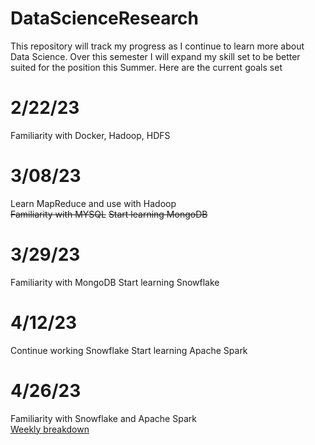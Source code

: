 # DataScienceResearch
This repository will track my progress as I continue to learn more about Data Science.
Over this semester I will expand my skill set to be better suited for the position this Summer.
Here are the current goals set
# 2/22/23
Familiarity with Docker, Hadoop, HDFS
# 3/08/23  
Learn MapReduce and use with Hadoop  
~~Familiarity with MYSQL~~
~~Start learning MongoDB~~
# 3/29/23
Familiarity with MongoDB
Start learning Snowflake
# 4/12/23
Continue working Snowflake
Start learning Apache Spark
# 4/26/23
Familiarity with Snowflake and Apache Spark  
[Weekly breakdown](https://fastasjamesschool.github.io/DataScienceResearch/WeeklyUpdates/)